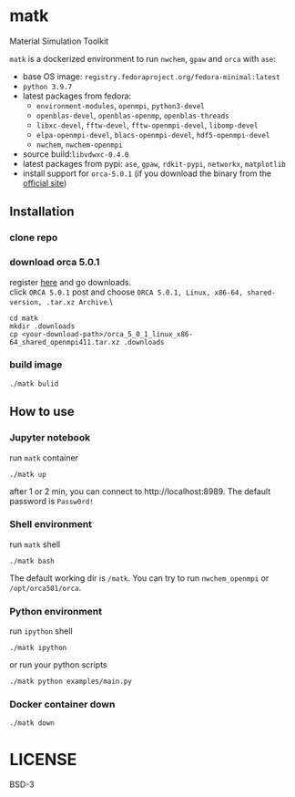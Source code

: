 # matk
Material Simulation Toolkit

`matk` is a dockerized environment to run `nwchem`, `gpaw` and `orca` with `ase`:
- base OS image: `registry.fedoraproject.org/fedora-minimal:latest`
- `python 3.9.7`
- latest packages from fedora: 
  - `environment-modules`, `openmpi`, `python3-devel`
  - `openblas-devel`, `openblas-openmp`, `openblas-threads`
  - `libxc-devel`, `fftw-devel`, `fftw-openmpi-devel`, `libomp-devel`
  - `elpa-openmpi-devel`, `blacs-openmpi-devel`, `hdf5-openmpi-devel`
  - `nwchem`, `nwchem-openmpi`
- source build:`libvdwxc-0.4.0`
- latest packages from pypi: `ase`, `gpaw`, `rdkit-pypi`, `networkx`, `matplotlib`
- install support for `orca-5.0.1` (if you download the binary from the [official site](https://orcaforum.kofo.mpg.de/app.php/dlext/))

## Installation

### clone repo

### download orca 5.0.1
register [here](https://orcaforum.kofo.mpg.de/index.php) and go downloads.\
click `ORCA 5.0.1` post and choose `ORCA 5.0.1, Linux, x86-64, shared-version, .tar.xz Archive`.\
```
cd matk
mkdir .downloads
cp <your-download-path>/orca_5_0_1_linux_x86-64_shared_openmpi411.tar.xz .downloads
```

### build image
```
./matk bulid
```

## How to use

### Jupyter notebook
run `matk` container
```
./matk up
```

after 1 or 2 min, you can connect to http://localhost:8989. The default password is `Passw0rd!`

### Shell environment
run `matk` shell
```
./matk bash
```

The default working dir is `/matk`. You can try to run `nwchem_openmpi` or `/opt/orca501/orca`.

### Python environment
run `ipython` shell
```
./matk ipython
```

or run your python scripts
```
./matk python examples/main.py
```

### Docker container down
```
./matk down
```

# LICENSE
BSD-3
